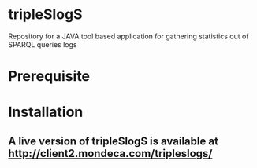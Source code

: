 # tripleSlogS
Repository for a JAVA tool based application for gathering statistics out of SPARQL queries logs

# Prerequisite 

# Installation

## A live version of tripleSlogS is available at http://client2.mondeca.com/tripleslogs/ 
